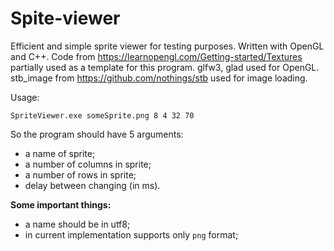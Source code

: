 # Spite-viewer
Efficient and simple sprite viewer for testing purposes. Written with OpenGL and C++.
Code from https://learnopengl.com/Getting-started/Textures partially used as a template for this program.
glfw3, glad used for OpenGL.
stb_image from https://github.com/nothings/stb used for image loading.

Usage:
```
SpriteViewer.exe someSprite.png 8 4 32 70
```
So the program should have 5 arguments:
- a name of sprite;
- a number of columns in sprite;
- a number of rows in sprite;
- delay between changing (in ms).

<b>Some important things:</b>
- a name should be in utf8;
- in current implementation supports only `png` format;
